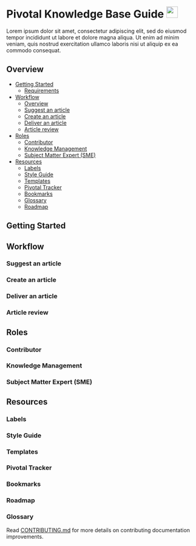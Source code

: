 Pivotal Knowledge Base Guide  <img src="https://logo.clearbit.com/gopivotal.com" display="inline" height="30" />
===========

Lorem ipsum dolor sit amet, consectetur adipiscing elit, sed do eiusmod tempor incididunt ut labore et dolore magna aliqua. Ut enim ad minim veniam, quis nostrud exercitation ullamco laboris nisi ut aliquip ex ea commodo consequat.

Overview
------------------

-   [Getting Started](#getting-started)
    - [Requirements](#requirements)
-   [Workflow](#workflow)
    - [Overview](#overview)
    - [Suggest an article](#suggest-an-article)
    - [Create an article](#create-an-article)
    - [Deliver an article](#deliver-an-article)
    - [Article review](#article-review)    
-   [Roles](#roles)
    - [Contributor](#contributor)
    - [Knowledge Management](#knowledge-management)
    - [Subject Matter Expert (SME)](#subject-matter-expert-sme)
-   [Resources](#resources) 
    - [Labels](#labels)
    - [Style Guide](#style-guide)
    - [Templates](#templates)
    - [Pivotal Tracker](#pivotal-tracker)
    - [Bookmarks](#bookmarks)
    - [Glossary](#glossary)
    - [Roadmap](#roadmap)

Getting Started
------------------------------ 

Workflow
------------------------------ 

### Suggest an article
### Create an article
### Deliver an article
### Article review

Roles
------------------------------ 

### Contributor
### Knowledge Management
### Subject Matter Expert (SME)

Resources
------------------------------ 

### Labels
### Style Guide
### Templates
### Pivotal Tracker
### Bookmarks
### Roadmap
### Glossary

Read [CONTRIBUTING.md](<CONTRIBUTING.md>) for more details on contributing
documentation improvements.

